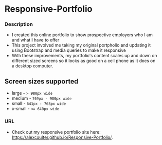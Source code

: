 # Responsive-Portfolio

### Description
* I created this online portfolio to show prospective employers who I am and what I have to offer
* This project involved me taking my original portpholio and updating it using Bootstrap and media queries to make it responsive
* With these improvements, my portfolio's content scales up and down on different sized screens so it looks as good on a cell phone as it does on a desktop computer.

## Screen sizes supported
* large - `> 980px wide`
* medium - `769px - 980px wide`
* small - `641px - 768px wide`
* x-small - `<= 640px wide`

### URL
* Check out my  responsive portfolio site here: https://alexcoulter.github.io/Responsive-Portfolio/.
